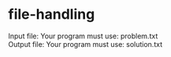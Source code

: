 # file-handling
Input file: Your program must use: problem.txt
Output file: Your program must use: solution.txt
